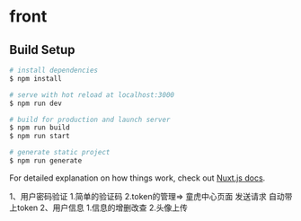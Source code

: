 # front

## Build Setup

```bash
# install dependencies
$ npm install

# serve with hot reload at localhost:3000
$ npm run dev

# build for production and launch server
$ npm run build
$ npm run start

# generate static project
$ npm run generate
```

For detailed explanation on how things work, check out [Nuxt.js docs](https://nuxtjs.org).

1、用户密码验证
  1.简单的验证码
  2.token的管理=> 童虎中心页面 发送请求 自动带上token
2、用户信息
  1.信息的增删改查
  2.头像上传
